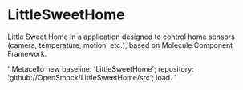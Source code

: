 # LittleSweetHome
Little Sweet Home in a application designed to control home sensors (camera, temperature, motion, etc.), based on Molecule Component Framework.

'
Metacello new
   baseline: 'LittleSweetHome';
   repository: 'github://OpenSmock/LittleSweetHome/src';
   load.
'
